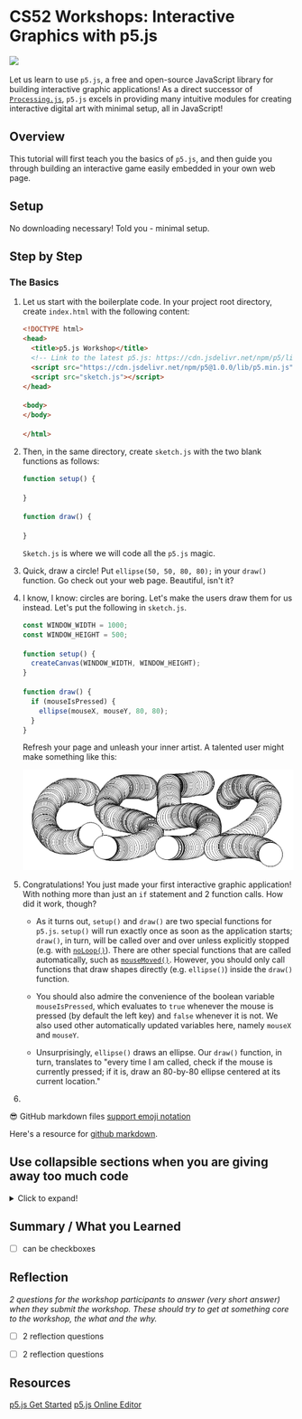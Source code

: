 # CS52 Workshops: Interactive Graphics with p5.js 

![](https://p5js.org/assets/img/p5js.svg)

Let us learn to use `p5.js`, a free and open-source JavaScript library for building interactive graphic applications! As a direct successor of [`Processing.js`](http://processingjs.org/), `p5.js` excels in providing many intuitive modules for creating interactive digital art with minimal setup, all in JavaScript!

## Overview

This tutorial will first teach you the basics of `p5.js`, and then guide you through building an interactive game easily embedded in your own web page.

## Setup

No downloading necessary! Told you - minimal setup.

## Step by Step

### The Basics

1. Let us start with the boilerplate code. In your project root directory, create `index.html` with the following content:

	```html
	<!DOCTYPE html>
	<head>
	  <title>p5.js Workshop</title>
	  <!-- Link to the latest p5.js: https://cdn.jsdelivr.net/npm/p5/lib/ -->
	  <script src="https://cdn.jsdelivr.net/npm/p5@1.0.0/lib/p5.min.js" integrity="sha384-lDbYJ/dUd7JOwvyThvjZNnNCN+NhOjHX4KaEa7PxbKcHEUbjt/lrqoiqTlHZOpRy" crossorigin="anonymous"></script>
	  <script src="sketch.js"></script>
	</head>

	<body>
	</body>

	</html>
	```

1. Then, in the same directory, create `sketch.js` with the two blank functions as follows:

	```javascript
	function setup() {
	  
	}

	function draw() {
	  
	}
	```

	`Sketch.js` is where we will code all the `p5.js` magic.
	
1. Quick, draw a circle! Put `ellipse(50, 50, 80, 80);` in your `draw()` function. Go check out your web page. Beautiful, isn't it?

1. I know, I know: circles are boring. Let's make the users draw them for us instead. Let's put the following in `sketch.js`.

	```javascript
	const WINDOW_WIDTH = 1000;
	const WINDOW_HEIGHT = 500;

	function setup() {
	  createCanvas(WINDOW_WIDTH, WINDOW_HEIGHT);
	}

	function draw() {
	  if (mouseIsPressed) {
		ellipse(mouseX, mouseY, 80, 80);
	  }
	}
	```
	
	Refresh your page and unleash your inner artist. A talented user might make something like this:
	
	![Our first interactive application](img/first-interactive-application.png)
	
1. Congratulations! You just made your first interactive graphic application! With nothing more than just an `if` statement and 2 function calls. How did it work, though?

	- As it turns out, `setup()` and `draw()` are two special functions for `p5.js`. `setup()` will run exactly once as soon as the application starts; `draw()`, in turn, will be called over and over unless explicitly stopped (e.g. with [`noLoop()`](https://p5js.org/reference/#/p5/noLoop)). There are other special functions that are called automatically, such as [`mouseMoved()`](https://p5js.org/reference/#/p5/mouseMoved). However, you should only call functions that draw shapes directly (e.g. `ellipse()`) inside the `draw()` function.
	
	- You should also admire the convenience of the boolean variable `mouseIsPressed`, which evaluates to `true` whenever the mouse is pressed (by default the left key) and `false` whenever it is not. We also used other automatically updated variables here, namely `mouseX` and `mouseY`.
	
	- Unsurprisingly, `ellipse()` draws an ellipse. Our `draw()` function, in turn, translates to "every time I am called, check if the mouse is currently pressed; if it is, draw an 80-by-80 ellipse centered at its current location."
	
1. 







:sunglasses: GitHub markdown files [support emoji notation](http://www.emoji-cheat-sheet.com/)

Here's a resource for [github markdown](https://guides.github.com/features/mastering-markdown/).

## Use collapsible sections when you are giving away too much code
<details>
 <summary>Click to expand!</summary>
 
 ```js
 // some code
 console.log('hi');
 ```
</details>



## Summary / What you Learned

* [ ] can be checkboxes

## Reflection

*2 questions for the workshop participants to answer (very short answer) when they submit the workshop. These should try to get at something core to the workshop, the what and the why.*

* [ ] 2 reflection questions
* [ ] 2 reflection questions


## Resources
[p5.js Get Started](https://p5js.org/get-started/)
[p5.js Online Editor](https://editor.p5js.org/)

